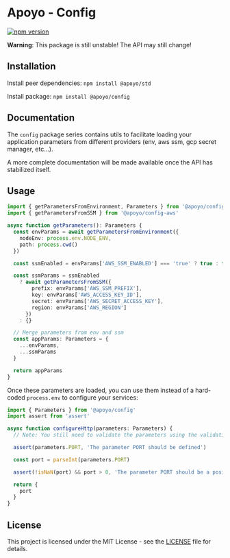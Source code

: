 # Apoyo - Config

[![npm version](https://badgen.net/npm/v/@apoyo/config)](https://www.npmjs.com/package/@apoyo/config)

**Warning**: This package is still unstable! The API may still change!

## Installation

Install peer dependencies:
`npm install @apoyo/std`

Install package:
`npm install @apoyo/config`

## Documentation

The `config` package series contains utils to facilitate loading your application parameters from different providers (env, aws ssm, gcp secret manager, etc...).

A more complete documentation will be made available once the API has stabilized itself.

## Usage

```ts
import { getParametersFromEnvironment, Parameters } from '@apoyo/config'
import { getParametersFromSSM } from '@apoyo/config-aws'

async function getParameters(): Parameters {
  const envParams = await getParametersFromEnvironment({
    nodeEnv: process.env.NODE_ENV,
    path: process.cwd()
  })

  const ssmEnabled = envParams['AWS_SSM_ENABLED'] === 'true' ? true : false

  const ssmParams = ssmEnabled
    ? await getParametersFromSSM({
        prefix: envParams['AWS_SSM_PREFIX'],
        key: envParams['AWS_ACCESS_KEY_ID'],
        secret: envParams['AWS_SECRET_ACCESS_KEY'],
        region: envParams['AWS_REGION']
      })
    : {}

  // Merge parameters from env and ssm
  const appParams: Parameters = {
    ...envParams,
    ...ssmParams
  }

  return appParams
}
```

Once these parameters are loaded, you can use them instead of a hard-coded `process.env` to configure your services:

```ts
import { Parameters } from '@apoyo/config'
import assert from 'assert'

async function configureHttp(parameters: Parameters) {
  // Note: You still need to validate the parameters using the validation library of your choice.

  assert(parameters.PORT, 'The parameter PORT should be defined')

  const port = parseInt(parameters.PORT)

  assert(!isNaN(port) && port > 0, 'The parameter PORT should be a positive integer')

  return {
    port
  }
}
```

## License

This project is licensed under the MIT License - see the [LICENSE](LICENSE) file for details.
